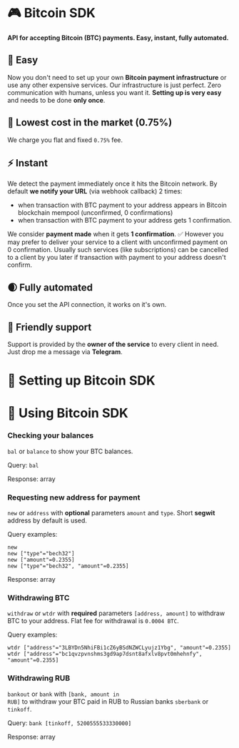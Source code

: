 # 🎮 Bitcoin SDK
<b>API for accepting Bitcoin (BTC) payments. Easy, instant, fully automated.</b>

## 🌴 Easy
Now you don't need to set up your own <b>Bitcoin payment infrastructure</b> or use any other expensive services. Our infrastructure is just perfect. Zero communication with humans, unless you want it. <b>Setting up is very easy</b> and needs to be done <b>only once</b>.

## 🌿 Lowest cost in the market (0.75%)
We charge you flat and fixed <code>0.75%</code> fee.

## ⚡️ Instant
We detect the payment immediately once it hits the Bitcoin network. By default <b>we notify your URL</b> (via webhook callback) 2 times:
- when transaction with BTC payment to your address appears in Bitcoin blockchain mempool (unconfirmed, 0 confirmations)
- when transaction with BTC payment to your address gets 1 confirmation.

We consider <b>payment made</b> when it gets <b>1 confirmation</b>. ✅ However you may prefer to deliver your service to a client with unconfirmed payment on 0 confirmation. Usually such services (like subscriptions) can be cancelled to a client by you later if transaction with payment to your address doesn't confirm.

## 🌒 Fully automated
Once you set the API connection, it works on it's own.

## 💚 Friendly support
Support is provided by the <b>owner of the service</b> to every client in need. Just drop me a message via <b>Telegram</b>.



# 🦚 Setting up Bitcoin SDK



# 🌲 Using Bitcoin SDK

### Checking your balances
<code>bal</code> or <code>balance</code> to show your BTC balances.

Query: <code>bal</code>

Response: array

### Requesting new address for payment
<code>new</code> or <code>address</code> with <b>optional</b> parameters <code>amount</code> and <code>type</code>. Short <b>segwit</b> address by default is used.

Query examples:
```
new
new ["type"="bech32"]
new ["amount"=0.2355]
new ["type"="bech32", "amount"=0.2355]
```

Response: array

### Withdrawing BTC
<code>withdraw</code> or <code>wtdr</code> with <b>required</b> parameters <code>[address, amount]</code> to withdraw BTC to your address. Flat fee for withdrawal is <code>0.0004 BTC</code>.

Query examples:
```
wtdr ["address"="3LBYDn5NhiFBi1cZ6yBSdNZWCLyujz1Ybg", "amount"=0.2355]
wtdr ["address"="bc1qvzpvnshms3gd9ap7dsnt8afxlv8pvt0mhehnfy", "amount"=0.2355]
```

### Withdrawing RUB
<code>bankout</code> or <code>bank</code> with <code>[bank, amount in RUB]</code> to withdraw your BTC paid in RUB to Russian banks <code>sberbank</code> or <code>tinkoff</code>.

Query: <code>bank [tinkoff, 5200555533330000]</code>

Response: array
